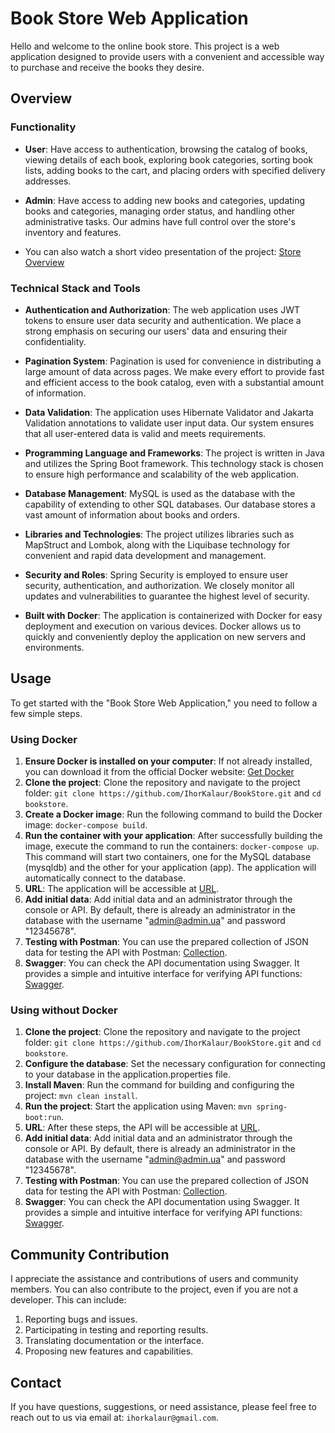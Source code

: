 # Book Store Web Application

Hello and welcome to the online book store. This project is a web application designed to provide users with a convenient and accessible way to purchase and receive the books they desire.

## Overview

### Functionality

- **User**: Have access to authentication, browsing the catalog of books, viewing details of each book, exploring book categories, sorting book lists, adding books to the cart, and placing orders with specified delivery addresses.

- **Admin**: Have access to adding new books and categories, updating books and categories, managing order status, and handling other administrative tasks. Our admins have full control over the store's inventory and features.

- You can also watch a short video presentation of the project: [Store Overview](https://www.loom.com/share/28eb2fac38354307b9b1f1358581d13c)

### Technical Stack and Tools

- **Authentication and Authorization**: The web application uses JWT tokens to ensure user data security and authentication. We place a strong emphasis on securing our users' data and ensuring their confidentiality.

- **Pagination System**: Pagination is used for convenience in distributing a large amount of data across pages. We make every effort to provide fast and efficient access to the book catalog, even with a substantial amount of information.

- **Data Validation**: The application uses Hibernate Validator and Jakarta Validation annotations to validate user input data. Our system ensures that all user-entered data is valid and meets requirements.

- **Programming Language and Frameworks**: The project is written in Java and utilizes the Spring Boot framework. This technology stack is chosen to ensure high performance and scalability of the web application.

- **Database Management**: MySQL is used as the database with the capability of extending to other SQL databases. Our database stores a vast amount of information about books and orders.

- **Libraries and Technologies**: The project utilizes libraries such as MapStruct and Lombok, along with the Liquibase technology for convenient and rapid data development and management.

- **Security and Roles**: Spring Security is employed to ensure user security, authentication, and authorization. We closely monitor all updates and vulnerabilities to guarantee the highest level of security.

- **Built with Docker**: The application is containerized with Docker for easy deployment and execution on various devices. Docker allows us to quickly and conveniently deploy the application on new servers and environments.

## Usage

To get started with the "Book Store Web Application," you need to follow a few simple steps.

### Using Docker

1. **Ensure Docker is installed on your computer**: If not already installed, you can download it from the official Docker website: [Get Docker](https://www.docker.com/get-started)
2. **Clone the project**: Clone the repository and navigate to the project folder: `git clone https://github.com/IhorKalaur/BookStore.git` and `cd bookstore`.
3. **Create a Docker image**: Run the following command to build the Docker image: `docker-compose build`.
4. **Run the container with your application**: After successfully building the image, execute the command to run the containers: `docker-compose up`. This command will start two containers, one for the MySQL database (mysqldb) and the other for your application (app). The application will automatically connect to the database.
5. **URL**: The application will be accessible at [URL](http://localhost:8081/api).
6. **Add initial data**: Add initial data and an administrator through the console or API. By default, there is already an administrator in the database with the username "admin@admin.ua" and password "12345678".
7. **Testing with Postman**: You can use the prepared collection of JSON data for testing the API with Postman: [Collection](BookStoreApp.postman_collection.json).
8. **Swagger**: You can check the API documentation using Swagger. It provides a simple and intuitive interface for verifying API functions: [Swagger](http://localhost:8081/api/swagger-ui/index.html).

### Using without Docker

1. **Clone the project**: Clone the repository and navigate to the project folder: `git clone https://github.com/IhorKalaur/BookStore.git` and `cd bookstore`.
2. **Configure the database**: Set the necessary configuration for connecting to your database in the application.properties file.
3. **Install Maven**: Run the command for building and configuring the project: `mvn clean install`.
4. **Run the project**: Start the application using Maven: `mvn spring-boot:run`.
5. **URL**: After these steps, the API will be accessible at [URL](http://localhost:8080/api).
6. **Add initial data**: Add initial data and an administrator through the console or API. By default, there is already an administrator in the database with the username "admin@admin.ua" and password "12345678".
7. **Testing with Postman**: You can use the prepared collection of JSON data for testing the API with Postman: [Collection](BookStoreApp.postman_collection.json).
8. **Swagger**: You can check the API documentation using Swagger. It provides a simple and intuitive interface for verifying API functions: [Swagger](http://localhost:8080/api/swagger-ui/index.html).

## Community Contribution

I appreciate the assistance and contributions of users and community members. You can also contribute to the project, even if you are not a developer. This can include:

1. Reporting bugs and issues.
2. Participating in testing and reporting results.
3. Translating documentation or the interface.
4. Proposing new features and capabilities.

## Contact

If you have questions, suggestions, or need assistance, please feel free to reach out to us via email at: `ihorkalaur@gmail.com`.
